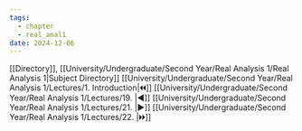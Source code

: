 ```yaml
---
tags:
  - chapter
  - real_anal1
date: 2024-12-06
---
```

[[Directory]], [[University/Undergraduate/Second Year/Real Analysis 1/Real Analysis 1|Subject Directory]]
[[University/Undergraduate/Second Year/Real Analysis 1/Lectures/1. Introduction|🞀🞀]] [[University/Undergraduate/Second Year/Real Analysis 1/Lectures/19. |◀]] [[University/Undergraduate/Second Year/Real Analysis 1/Lectures/21. |▶]] [[University/Undergraduate/Second Year/Real Analysis 1/Lectures/22. |🞂🞂]]
# 
## 
### 